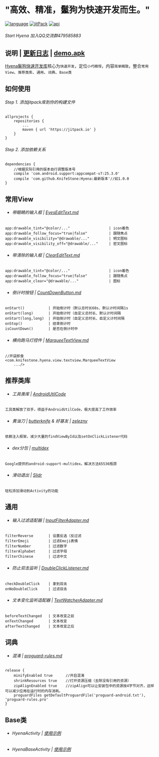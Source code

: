 # "高效、精准，鬣狗为快速开发而生。"

[![language][languageSvg]]() [![jitPack][jitPackSvg]][jitPack] [![api][apiSvg]][api]

###### Start Hyena 加入QQ交流群479585883

## 说明 | [更新日志][UpdateLog.md] | [demo.apk][蒲公英下载地址]

[Hyena鬣狗快速开发库][Hyena]核心为`快速开发`，定位`小巧精悍`，内容`简单精致`，整合`常用View`、`推荐类库`、`通用`、`词典`、`Base类`


## 如何使用

###### Step 1. 添加jitpack库到你的构建文件

```
allprojects {
    repositories {
        ...
        maven { url 'https://jitpack.io' }
    }
}
```

###### Step 2. 添加依赖关系

```
dependencies {
    //根据实际引用的版本自行调整版本号
    compile 'com.android.support:appcompat-v7:25.3.0'
    compile 'com.github.KnifeStone:Hyena:最新版本'//如1.0.0
}
```

## 常用View

* ###### 带眼睛的输入框 | [EyesEditText.md][EyesEditText.md]

```
app:drawable_tint="@color/..."                  | icon着色
app:drawable_follow_focus="true|false"          | 跟随焦点
app:drawable_visibility="@drawable/..."         | 明文图标
app:drawable_visibility_off="@drawable/..."     | 密文图标
```

* ###### 带清除的输入框 | [ClearEditText.md][ClearEditText.md]

```
app:drawable_tint="@color/..."                  | icon着色
app:drawable_follow_focus="true|false"          | 跟随焦点
app:drawable_clear="@drawable/..."              | 图标
```

* ###### 倒计时按钮 | [CountDownButton.md][CountDownButton.md]

```
onStart()           | 开始倒计时（默认总时长60s、默认计时间隔1s
onStart(long)       | 开始倒计时（自定义总时长、默认计时间隔
onStart(long,long)  | 开始倒计时（自定义总时长、自定义计时间隔
onStop()            | 结束倒计时
isCountDown()       | 是否在倒计时中
```

* ###### 横向跑马灯控件 | [MarqueeTextView.md][MarqueeTextView.md]

```
//开袋即食
<com.knifestone.hyena.view.textview.MarqueeTextView
    .../>
```

## 推荐类库

* ###### 工具类库 | [AndroidUtilCode][AndroidUtilCode]

```
工具类解放了双手，得益于AndroidUtilCode，极大提高了工作效率
```

* ###### 黄油刀 | [butterknife][butterknife] & 好基友 | [zelezny][zelezny]

```
依赖注入框架，减少大量的findViewById以及setOnClickListener代码
```

* ###### dex分包 | [multidex][multidex]

```
Google提供的android-support-multidex。解决方法65536瓶颈

```

* ###### 滑动退出 | [Slidr][Slidr]

```
轻松添加滑动到Activity的功能
```

## 通用

* ###### 输入过滤适配器 | [InputFilterAdapter.md][InputFilterAdapter.md]

```
filterReverse       | 设置反选（反过滤
filterEmoji         | 过滤Emoji表情
filterNumber        | 过滤数字
filterAlphabet      | 过滤字母
filterChinese       | 过滤中文
```

* ###### 防止双击监听 | [DoubleClickListener.md][DoubleClickListener.md]

```
checkDoubleClick    | 拿到双击
onNoDoubleClick     | 过滤双击
```

* ###### 文本变化监听适配器 | [TextWatcherAdapter.md][TextWatcherAdapter.md]

```
beforeTextChanged   | 文本改变之前
onTextChanged       | 文本改变
afterTextChanged    | 文本改变之后
```

## 词典

* ###### 混淆 | [proguard-rules.md][proguard-rules.md]

```
release {
    minifyEnabled true      //开启混淆
    shrinkResources true    //打开资源压缩（去除没有引用的资源）
    zipAlignEnabled true    //zipAlign可以让安装包中的资源按4字节对齐，这样可以减少应用在运行时的内存消耗。
    proguardFiles getDefaultProguardFile('proguard-android.txt'), 'proguard-rules.pro'
}
```

## Base类

* ###### HyenaActivity | [使用示例][HyenaActivity.md]

* ###### HyenaBaseActivity | [使用示例][HyenaBaseActivity.md]


[languageSvg]:https://img.shields.io/badge/language-java-blue.svg
[jitPackSvg]:https://jitpack.io/v/KnifeStone/Hyena.svg
[jitPack]:https://jitpack.io/#KnifeStone/Hyena
[apiSvg]: https://img.shields.io/badge/API-15+-blue.svg
[api]: https://android-arsenal.com/api?level=15

[Hyena]:https://github.com/KnifeStone/Hyena
[蒲公英下载地址]:https://www.pgyer.com/72qN

[AndroidUtilCode]:https://github.com/Blankj/AndroidUtilCode
[butterknife]:https://github.com/JakeWharton/butterknife
[zelezny]:https://github.com/avast/android-butterknife-zelezny
[Slidr]:https://github.com/r0adkll/Slidr
[multidex]:http://blog.csdn.net/gaozhan_csdn/article/details/51992100


[Hyena.jpg]:https://github.com/KnifeStone/Hyena/blob/master/images/Hyena.jpg
[UpdateLog.md]: https://github.com/KnifeStone/Hyena/blob/master/UpdateLog.md

[EyesEditText.md]:https://github.com/KnifeStone/Hyena/blob/master/wikis/EyesEditText.md
[ClearEditText.md]:https://github.com/KnifeStone/Hyena/blob/master/wikis/ClearEditText.md
[MarqueeTextView.md]:https://github.com/KnifeStone/Hyena/blob/master/wikis/MarqueeTextView.md
[CountDownButton.md]:https://github.com/KnifeStone/Hyena/blob/master/wikis/CountDownButton.md

[HyenaActivity.md]:https://github.com/KnifeStone/Hyena/blob/master/wikis/HyenaActivity.md
[HyenaBaseActivity.md]:https://github.com/KnifeStone/Hyena/blob/master/wikis/HyenaBaseActivity.md

[InputFilterAdapter.md]:https://github.com/KnifeStone/Hyena/blob/master/wikis/InputFilterAdapter.md
[DoubleClickListener.md]:https://github.com/KnifeStone/Hyena/blob/master/wikis/DoubleClickListener.md
[TextWatcherAdapter.md]:https://github.com/KnifeStone/Hyena/blob/master/wikis/TextWatcherAdapter.md

[proguard-rules.md]: https://github.com/KnifeStone/Hyena/blob/master/wikis/proguard-rules.md

